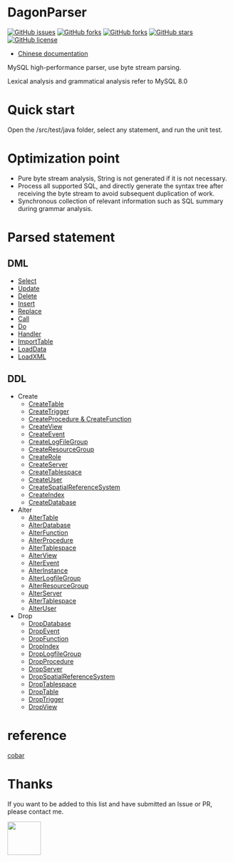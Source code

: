 # DagonParser

[![GitHub issues](https://img.shields.io/github/issues/Dagon0577/DagonParser.svg)](https://github.com/Dagon0577/DagonParser/issues)
[![GitHub forks](https://img.shields.io/github/watchers/Dagon0577/DagonParser.svg)](https://github.com/Dagon0577/DagonParser/watchers)
[![GitHub forks](https://img.shields.io/github/forks/Dagon0577/DagonParser.svg)](https://github.com/Dagon0577/DagonParser/network/members)
[![GitHub stars](https://img.shields.io/github/stars/Dagon0577/DagonParser.svg)](https://github.com/Dagon0577/DagonParser/stargazers)
[![GitHub license](https://img.shields.io/github/license/Dagon0577/DagonParser.svg)](https://github.com/Dagon0577/DagonParser/blob/master/LICENSE)

- [Chinese documentation](https://github.com/Dagon0577/DagonParser/blob/master/README-ZH.md)

MySQL high-performance parser, use byte stream parsing.

Lexical analysis and grammatical analysis refer to MySQL 8.0

# Quick start

Open the /src/test/java folder, select any statement, and run the unit test.

# Optimization point
- Pure byte stream analysis, String is not generated if it is not necessary.
- Process all supported SQL, and directly generate the syntax tree after receiving the byte stream to avoid subsequent duplication of work.
- Synchronous collection of relevant information such as SQL summary during grammar analysis.

# Parsed statement

## DML
- [Select](https://dev.mysql.com/doc/refman/8.0/en/select.html)
- [Update](https://dev.mysql.com/doc/refman/8.0/en/update.html)
- [Delete](https://dev.mysql.com/doc/refman/8.0/en/delete.html)
- [Insert](https://dev.mysql.com/doc/refman/8.0/en/insert.html)
- [Replace](https://dev.mysql.com/doc/refman/8.0/en/replace.html)
- [Call](https://dev.mysql.com/doc/refman/8.0/en/call.html)
- [Do](https://dev.mysql.com/doc/refman/8.0/en/do.html)
- [Handler](https://dev.mysql.com/doc/refman/8.0/en/handler.html)
- [ImportTable](https://dev.mysql.com/doc/refman/8.0/en/import-table.html)
- [LoadData](https://dev.mysql.com/doc/refman/8.0/en/load-data.html)
- [LoadXML](https://dev.mysql.com/doc/refman/8.0/en/load-xml.html)

## DDL
- Create
    - [CreateTable](https://dev.mysql.com/doc/refman/8.0/en/create-table.html)
    - [CreateTrigger](https://dev.mysql.com/doc/refman/8.0/en/create-trigger.html)
    - [CreateProcedure & CreateFunction](https://dev.mysql.com/doc/refman/8.0/en/create-procedure.html)
    - [CreateView](https://dev.mysql.com/doc/refman/8.0/en/create-view.html)
    - [CreateEvent](https://dev.mysql.com/doc/refman/8.0/en/create-event.html)
    - [CreateLogFileGroup](https://dev.mysql.com/doc/refman/8.0/en/create-logfile-group.html)
    - [CreateResourceGroup](https://dev.mysql.com/doc/refman/8.0/en/create-resource-group.html)
    - [CreateRole](https://dev.mysql.com/doc/refman/8.0/en/create-role.html)
    - [CreateServer](https://dev.mysql.com/doc/refman/8.0/en/create-server.html)
    - [CreateTablespace](https://dev.mysql.com/doc/refman/8.0/en/create-tablespace.html)
    - [CreateUser](https://dev.mysql.com/doc/refman/8.0/en/create-user.html)
    - [CreateSpatialReferenceSystem](https://dev.mysql.com/doc/refman/8.0/en/create-spatial-reference-system.html)
    - [CreateIndex](https://dev.mysql.com/doc/refman/8.0/en/create-index.html)
    - [CreateDatabase](https://dev.mysql.com/doc/refman/8.0/en/create-database.html)
- Alter
    - [AlterTable](https://dev.mysql.com/doc/refman/8.0/en/alter-table.html)
    - [AlterDatabase](https://dev.mysql.com/doc/refman/8.0/en/alter-database.html)
    - [AlterFunction](https://dev.mysql.com/doc/refman/8.0/en/alter-function.html)
    - [AlterProcedure](https://dev.mysql.com/doc/refman/8.0/en/alter-procedure.html)
    - [AlterTablespace](https://dev.mysql.com/doc/refman/8.0/en/alter-tablespace.html)
    - [AlterView](https://dev.mysql.com/doc/refman/8.0/en/alter-view.html)
    - [AlterEvent](https://dev.mysql.com/doc/refman/8.0/en/alter-event.html)
    - [AlterInstance](https://dev.mysql.com/doc/refman/8.0/en/alter-instance.html)
    - [AlterLogfileGroup](https://dev.mysql.com/doc/refman/8.0/en/alter-logfile-group.html)
    - [AlterResourceGroup](https://dev.mysql.com/doc/refman/8.0/en/alter-resource-group.html)
    - [AlterServer](https://dev.mysql.com/doc/refman/8.0/en/alter-server.html)
    - [AlterTablespace](https://dev.mysql.com/doc/refman/8.0/en/alter-tablespace.html)
    - [AlterUser](https://dev.mysql.com/doc/refman/8.0/en/alter-user.html)
- Drop
    - [DropDatabase](https://dev.mysql.com/doc/refman/8.0/en/drop-database.html)
    - [DropEvent](https://dev.mysql.com/doc/refman/8.0/en/drop-event.html)
    - [DropFunction](https://dev.mysql.com/doc/refman/8.0/en/drop-function-udf.html)
    - [DropIndex](https://dev.mysql.com/doc/refman/8.0/en/drop-index.html)
    - [DropLogfileGroup](https://dev.mysql.com/doc/refman/8.0/en/drop-logfile-group.html)
    - [DropProcedure](https://dev.mysql.com/doc/refman/8.0/en/drop-procedure.html)
    - [DropServer](https://dev.mysql.com/doc/refman/8.0/en/drop-server.html)
    - [DropSpatialReferenceSystem](https://dev.mysql.com/doc/refman/8.0/en/drop-spatial-reference-system.html)
    - [DropTablespace](https://dev.mysql.com/doc/refman/8.0/en/drop-tablespace.html)
    - [DropTable](https://dev.mysql.com/doc/refman/8.0/en/drop-table.html)
    - [DropTrigger](https://dev.mysql.com/doc/refman/8.0/en/drop-trigger.html)
    - [DropView](https://dev.mysql.com/doc/refman/8.0/en/drop-view.html)


# reference
[cobar](https://github.com/alibaba/cobar)

# Thanks
If you want to be added to this list and have submitted an Issue or PR, please contact me.

<a href="https://github.com/Dagon0577">
    <img src="https://avatars0.githubusercontent.com/u/31436836?s=460&v=4" width="75px">
</a>
